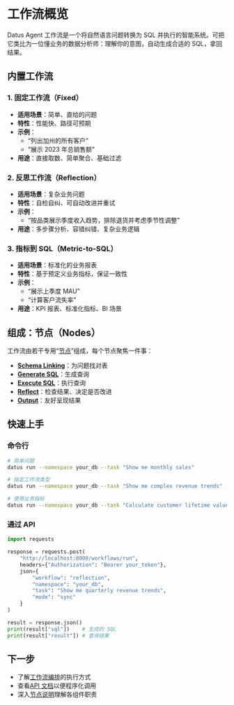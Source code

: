 # 工作流概览

Datus Agent 工作流是一个将自然语言问题转换为 SQL 并执行的智能系统。可把它类比为一位懂业务的数据分析师：理解你的意图，自动生成合适的 SQL，拿回结果。

## 内置工作流

### 1. 固定工作流（Fixed）
- **适用场景**：简单、直给的问题
- **特性**：性能快、路径可预期
- **示例**：
  - “列出加州的所有客户”
  - “展示 2023 年总销售额”
- **用途**：直接取数、简单聚合、基础过滤

### 2. 反思工作流（Reflection）
- **适用场景**：复杂业务问题
- **特性**：自检自纠、可自动改进并重试
- **示例**：
  - “按品类展示季度收入趋势，排除退货并考虑季节性调整”
- **用途**：多步骤分析、容错纠错、复杂业务逻辑

### 3. 指标到 SQL（Metric-to-SQL）
- **适用场景**：标准化的业务报表
- **特性**：基于预定义业务指标，保证一致性
- **示例**：
  - “展示上季度 MAU”
  - “计算客户流失率”
- **用途**：KPI 报表、标准化指标、BI 场景

## 组成：节点（Nodes）

工作流由若干专用“[节点](nodes.md)”组成，每个节点聚焦一件事：

- **[Schema Linking](nodes.md#schema-linking-node)**：为问题找对表
- **[Generate SQL](nodes.md#generate-sql-node)**：生成查询
- **[Execute SQL](nodes.md#execute-sql-node)**：执行查询
- **[Reflect](nodes.md#reflect-node)**：检查结果、决定是否改进
- **[Output](nodes.md#output-node)**：友好呈现结果

## 快速上手

### 命令行
```bash
# 简单问题
datus run --namespace your_db --task "Show me monthly sales"

# 指定工作流类型
datus run --namespace your_db --task "Show me complex revenue trends" --plan reflection

# 使用业务指标
datus run --namespace your_db --task "Calculate customer lifetime value" --plan metric_to_sql
```

### 通过 API
```python
import requests

response = requests.post(
    "http://localhost:8000/workflows/run",
    headers={"Authorization": "Bearer your_token"},
    json={
        "workflow": "reflection",
        "namespace": "your_db",
        "task": "Show me quarterly revenue trends",
        "mode": "sync"
    }
)

result = response.json()
print(result["sql"])    # 生成的 SQL
print(result["result"]) # 查询结果
```

## 下一步
- 了解[工作流编排](orchestration.md)的执行方式
- 查看[API 文档](api.md)以便程序化调用
- 深入[节点说明](nodes.md)理解各组件职责
